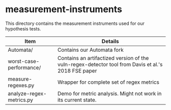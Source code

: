 # measurement-instruments

This directory contains the measurement instruments used for our hypothesis tests.

| Item | Details |
|------|---------|
| Automata/ | Contains our Automata fork |
| worst-case-performance/ | Contains an artifactized version of the vuln-regex-detector tool from Davis et al.'s 2018 FSE paper |
| measure-regexes.py | Wrapper for complete set of regex metrics |
| analyze-regex-metrics.py | Demo for metric analysis. Might not work in its current state. |